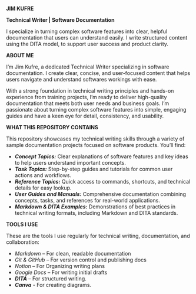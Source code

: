 **JIM KUFRE**

****Technical Writer | Software Documentation****

I specialize in turning complex software features into clear, helpful documentation that users can understand easily. I write structured content using the DITA model, to support user success and product clarity.


**ABOUT ME**

I’m Jim Kufre, a dedicated Technical Writer specializing in software documentation. I create clear, concise, and user-focused content that helps users navigate and understand softwares workings with ease.

With a strong foundation in technical writing principles and hands-on experience from training projects, I’m ready to deliver high-quality documentation that meets both user needs and business goals. I’m passionate about turning complex software features into simple, engaging guides and have a keen eye for detail, consistency, and usability.


**WHAT THIS REPOSITORY CONTAINS**

This repository showcases my technical writing skills through a variety of sample documentation projects focused on software products. You’ll find:

- ***Concept Topics:*** Clear explanations of software features and key ideas to help users understand important concepts.
- ***Task Topics:*** Step-by-step guides and tutorials for common user actions and workflows.
- ***Reference Topics:*** Quick access to commands, shortcuts, and technical details for easy lookup.
- ***User Guides and Manuals:*** Comprehensive documentation combining concepts, tasks, and references for real-world applications.
- ***Markdown & DITA Examples:*** Demonstrations of best practices in technical writing formats, including Markdown and DITA standards.


**TOOLS I USE**

These are the tools I use regularly for technical writing, documentation, and collaboration:

- *Markdown* – For clean, readable documentation  
- *Git & GitHub* – For version control and publishing docs  
- *Notion* – For Organizing writing plans
- *Google Docs* – For writing initial drafts
- ***DITA*** – For structured writing.
- ***Canva*** - For creating diagrams.
